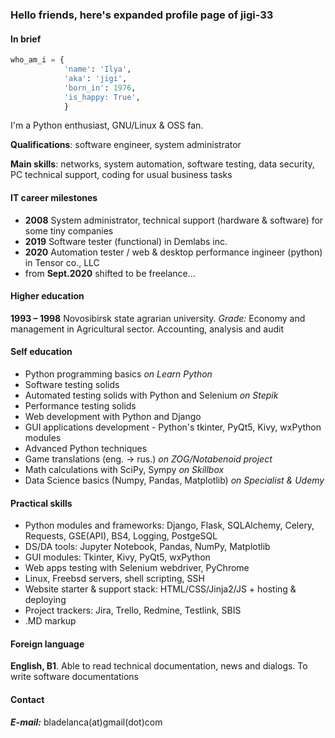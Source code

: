 ### Hello friends, here's expanded profile page of jigi-33

#### In brief

```python
who_am_i = {
            'name': 'Ilya',
            'aka': 'jigi',
            'born_in': 1976,
            'is_happy: True',
            }
```
I'm a Python enthusiast, GNU/Linux & OSS fan.

**Qualifications**: software engineer, system administrator

**Main skills**: networks, system automation, software testing, data security, PC technical support, coding for usual business tasks

#### IT career milestones

- **2008**  System administrator, technical support (hardware & software) for some tiny companies
- **2019**  Software tester (functional) in Demlabs inc.
- **2020**  Automation tester / web & desktop performance ingineer (python) in Tensor co., LLC
- from **Sept.2020** shifted to be freelance...

#### Higher education
 
**1993 – 1998** Novosibirsk state agrarian university. *Grade:* Economy and management in Agricultural sector. Accounting, analysis and audit
 
#### Self education
 
- Python programming basics *on Learn Python*
- Software testing solids
- Automated testing solids with Python and Selenium *on Stepik*
- Performance testing solids
- Web development with Python and Django
- GUI applications development - Python's tkinter, PyQt5, Kivy, wxPython modules
- Advanced Python techniques
- Game translations (eng. -> rus.) *on ZOG/Notabenoid project*
- Math calculations with SciPy, Sympy *on Skillbox*
- Data Science basics (Numpy, Pandas, Matplotlib) *on Specialist & Udemy*
 
#### Practical skills
 
- Python modules and frameworks: Django, Flask, SQLAlchemy, Celery, Requests, GSE(API), BS4, Logging, PostgeSQL
- DS/DA tools: Jupyter Notebook, Pandas, NumPy, Matplotlib
- GUI modules: Tkinter, Kivy, PyQt5, wxPython
- Web apps testing with Selenium webdriver, PyChrome
- Linux, Freebsd servers, shell scripting, SSH
- Website starter & support stack: HTML/CSS/Jinja2/JS + hosting & deploying
- Project trackers: Jira, Trello, Redmine, Testlink, SBIS
- .MD markup

#### Foreign language
 
**English, B1**. Able to read technical documentation, news and dialogs. To write software documentations

#### Contact

***E-mail:*** bladelanca(at)gmail(dot)com
